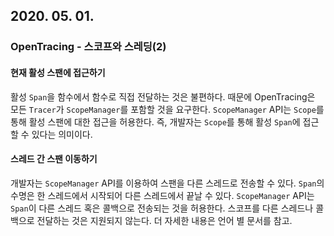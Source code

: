 ## 2020. 05. 01.

### OpenTracing - 스코프와 스레딩(2)

#### 현재 활성 스팬에 접근하기

활성 `Span`을 함수에서 함수로 직접 전달하는 것은 불편하다. 때문에 OpenTracing은 모든 `Tracer`가 `ScopeManager`를 포함할 것을 요구한다. `ScopeManager` API는 `Scope`를 통해 활성 스팬에 대한 접근을 허용한다. 즉, 개발자는 `Scope`를 통해 활성 `Span`에 접근할 수 있다는 의미이다.

#### 스레드 간 스팬 이동하기

개발자는 `ScopeManager` API를 이용하여 스팬을 다른 스레드로 전송할 수 있다. `Span`의 수명은 한 스레드에서 시작되어 다른 스레드에서 끝날 수 있다. `ScopeManager` API는 `Span`이 다른 스레드 혹은 콜백으로 전송되는 것을 허용한다. 스코프를 다른 스레드나 콜백으로 전달하는 것은 지원되지 않는다. 더 자세한 내용은 언어 별 문서를 참고.

